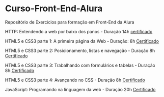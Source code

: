 # Curso-Front-End-Alura
Repositório de Exercícios para formação em Front-End da Alura


HTTP: Entendendo a web por baixo dos panos - Duração 14h [certificado](https://drive.google.com/file/d/1I8e-mJt68pB7Puc-IjKtnd6proDKA4oU/view?usp=sharing)

HTML5 e CSS3 parte 1: A primeira página da Web - Duração: 8h [Certificado](https://drive.google.com/file/d/1op6SDQpPuwi3lZDW3P6bh1Fa_m1s2_Qq/view?usp=sharing)

HTML5 e CSS3 parte 2: Posicionamento, listas e navegação - Duração 8h [Certificado](https://drive.google.com/file/d/1koShv2UjpFQvdB0hq_5Zq_NsaWY5KT5R/view?usp=sharing)

HTML5 e CSS3 parte 3: Trabalhando com formulários e tabelas - Duração 8h [Certificado](https://drive.google.com/file/d/1c8zfV95hhusXMxuInkyzj4rYlA4zVFuY/view?usp=sharing)

HTML5 e CSS3 parte 4: Avançando no CSS - Duração 8h [Certificado](https://drive.google.com/file/d/1tuWxGODLhhPAlFWKX_vY5MVILaGc-7Qu/view?usp=sharing)

JavaScript: Programando na linguagem da web - Duração 20h [Certificado](https://drive.google.com/file/d/1H3EEvdk-X4mbReBRnQ_oq1fuXk85owN9/view?usp=sharing)